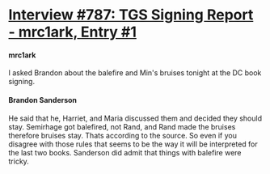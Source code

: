 # [Interview #787: TGS Signing Report - mrc1ark, Entry #1](https://www.theoryland.com/intvmain.php?i=787#1)

#### mrc1ark

I asked Brandon about the balefire and Min's bruises tonight at the DC book signing.

#### Brandon Sanderson

He said that he, Harriet, and Maria discussed them and decided they should stay. Semirhage got balefired, not Rand, and Rand made the bruises therefore bruises stay. Thats according to the source. So even if you disagree with those rules that seems to be the way it will be interpreted for the last two books. Sanderson did admit that things with balefire were tricky.

